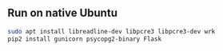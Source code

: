 ## Run on native Ubuntu

```sh
sudo apt install libreadline-dev libpcre3 libpcre3-dev wrk
pip2 install gunicorn psycopg2-binary Flask
```
